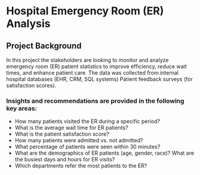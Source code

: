 # Hospital Emergency Room (ER) Analysis

## Project Background

In this project the stakeholders are looking to monitor and analyze emergency room (ER) patient statistics to improve efficiency, reduce wait times, and enhance patient care. The data was collected from internal hospital databases (EHR, CRM, SQL systems) Patient feedback surveys (for satisfaction scores).

### Insights and recommendations are provided in the following key areas:

- How many patients visited the ER during a specific period? 
- What is the average wait time for ER patients?
- What is the patient satisfaction score?
- How many patients were admitted vs. not admitted?
- What percentage of patients were seen within 30 minutes?
- What are the demographics of ER patients (age, gender, race)? What are the busiest days and hours for ER visits?
- Which departments refer the most patients to the ER?
